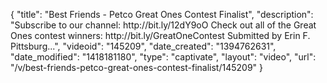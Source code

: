 {
    "title": "Best Friends - Petco Great Ones Contest Finalist",
    "description": "Subscribe to our channel: http:\/\/bit.ly\/12dY9oO Check out all of the Great Ones contest winners: http:\/\/bit.ly\/GreatOneContest Submitted by Erin F. Pittsburg...",
    "videoid": "145209",
    "date_created": "1394762631",
    "date_modified": "1418181180",
    "type": "captivate",
    "layout": "video",
    "url": "\/v\/best-friends-petco-great-ones-contest-finalist\/145209"
}